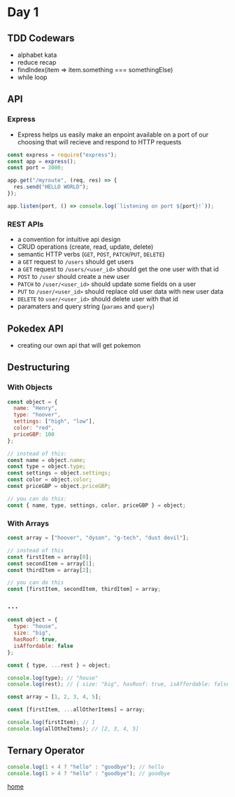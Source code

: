 # Day 1

## TDD Codewars

- alphabet kata
- reduce recap
- findIndex(item => item.something === somethingElse)
- while loop

## API

### Express

- Express helps us easily make an enpoint available on a port of our choosing that will recieve and respond to HTTP requests

```javascript
const express = require("express");
const app = express();
const port = 3000;

app.get("/myroute", (req, res) => {
  res.send("HELLO WORLD");
});

app.listen(port, () => console.log(`listening on port ${port}!`));
```

### REST APIs

- a convention for intuitive api design
- CRUD operations (create, read, update, delete)
- semantic HTTP verbs (`GET`, `POST`, `PATCH`/`PUT`, `DELETE`)
- a `GET` request to `/users` should get users
- a `GET` request to `/users/<user_id>` should get the one user with that id
- `POST` to `/user` should create a new user
- `PATCH` to `/user/<user_id>` should update some fields on a user
- `PUT` to `/user/<user_id>` should replace old user data with new user data
- `DELETE` to `user/<user_id>` should delete user with that id
- paramaters and query string (`params` and `query`)

## Pokedex API

- creating our own api that will get pokemon

## Destructuring

### With Objects

```javascript
const object = {
  name: "Henry",
  type: "hoover",
  settings: ["high", "low"],
  color: "red",
  priceGBP: 100
};

// instead of this:
const name = object.name;
const type = object.type;
const settings = object.settings;
const color = object.color;
const priceGBP = object.priceGBP;

// you can do this:
const { name, type, settings, color, priceGBP } = object;
```

### With Arrays

```javascript
const array = ["hoover", "dyson", "g-tech", "dust devil"];

// instead of this
const firstItem = array[0];
const secondItem = array[1];
const thirdItem = array[2];

// you can do this
const [firstItem, secondItem, thirdItem] = array;
```

### `...`

```javascript
const object = {
  type: "house",
  size: "big",
  hasRoof: true,
  isAffordable: false
};

const { type, ...rest } = object;

console.log(type); // "house"
console.log(rest); // { size: "big", hasRoof: true, isAffordable: false }

const array = [1, 2, 3, 4, 5];

const [firstItem, ...allOtherItems] = array;

console.log(firstItem); // 1
console.log(allOtheItems); // [2, 3, 4, 5]
```

## Ternary Operator

```javascript
console.log(1 < 4 ? "hello" : "goodbye"); // hello
console.log(1 > 4 ? "hello" : "goodbye"); // goodbye
```

[home](../README.md)
